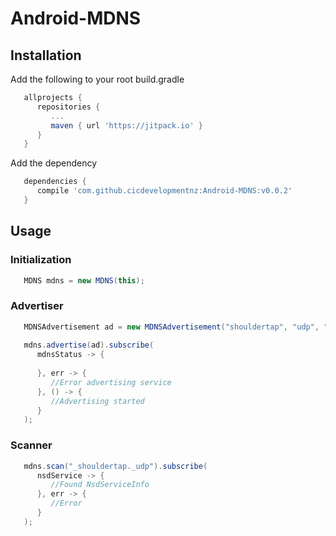 # Android-MDNS

## Installation

Add the following to your root build.gradle

```gradle
   allprojects {
      repositories {
         ...
         maven { url 'https://jitpack.io' }
      }
   }
```

Add the dependency
```gradle
   dependencies {
      compile 'com.github.cicdevelopmentnz:Android-MDNS:v0.0.2'
   }
```

## Usage

### Initialization

```java
   MDNS mdns = new MDNS(this);
```

### Advertiser 

```java
   MDNSAdvertisement ad = new MDNSAdvertisement("shouldertap", "udp", "Shouldertap", 3000); //serviceType, serviceProtocol, serviceName, servicePort
   
   mdns.advertise(ad).subscribe(
      mdnsStatus -> {
   
      }, err -> {
         //Error advertising service
      }, () -> {
         //Advertising started
      }
   );

```

### Scanner

```java
   mdns.scan("_shouldertap._udp").subscribe(
      nsdService -> {
         //Found NsdServiceInfo
      }, err -> {
         //Error 
      }
   );

```
